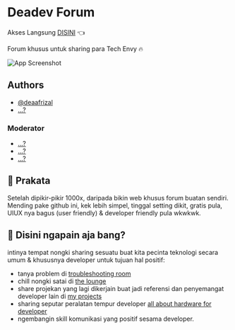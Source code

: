 
# Deadev Forum

Akses Langsung [DISINI](https://github.com/deaaprizal/forum/discussions) 👈

Forum khusus untuk sharing para Tech Envy 🔥


![App Screenshot](https://github.com/deaaprizal/forum/blob/main/ss-forum.jpeg)


## Authors

- [@deaafrizal](https://instagram.com/dea.afrizal)
- [...?]()

### Moderator

- [...?]()
- [...?]()
- [...?]()

## 🚀 Prakata
Setelah dipikir-pikir 1000x, daripada bikin web khusus forum buatan sendiri. Mending pake github ini, kek lebih simpel, tinggal setting dikit, gratis pula, UIUX nya bagus (user friendly) & developer friendly pula wkwkwk.

## 👋 Disini ngapain aja bang?
  intinya tempat nongki sharing sesuatu buat kita pecinta teknologi secara umum & khususnya developer untuk tujuan hal positif:
  * tanya problem di [troubleshooting room](https://github.com/deaaprizal/forum/discussions/categories/troubleshooting-room)
  * chill nongki satai di [the lounge](https://github.com/deaaprizal/forum/discussions/categories/the-lounge)
  * share projekan yang lagi dikerjain buat jadi referensi dan penyemangat developer lain di [my projects](https://github.com/deaaprizal/forum/discussions/categories/my-projects)
  * sharing seputar peralatan tempur developer [all about hardware for developer](https://github.com/deaaprizal/forum/discussions/categories/all-about-hardware-pc-laptop-etc)
  * ngembangin skill komunikasi yang positif sesama developer.

